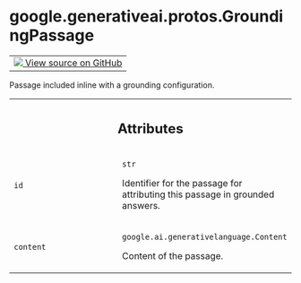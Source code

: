 
# google.generativeai.protos.GroundingPassage

<!-- Insert buttons and diff -->

<table class="tfo-notebook-buttons tfo-api nocontent">
<td>
  <a target="_blank" href="https://github.com/googleapis/google-cloud-python/tree/main/packages/google-ai-generativelanguage/google/ai/generativelanguage_v1beta/types/content.py#L737-L756">
    <img src="https://www.tensorflow.org/images/GitHub-Mark-32px.png" />
    View source on GitHub
  </a>
</td>
</table>



Passage included inline with a grounding configuration.

<!-- Placeholder for "Used in" -->




<!-- Tabular view -->
 <table class="responsive fixed orange">
<colgroup><col width="214px"><col></colgroup>
<tr><th colspan="2"><h2 class="add-link">Attributes</h2></th></tr>

<tr>
<td>

`id`<a id="id"></a>

</td>
<td>

`str`

Identifier for the passage for attributing
this passage in grounded answers.

</td>
</tr><tr>
<td>

`content`<a id="content"></a>

</td>
<td>

`google.ai.generativelanguage.Content`

Content of the passage.

</td>
</tr>
</table>



